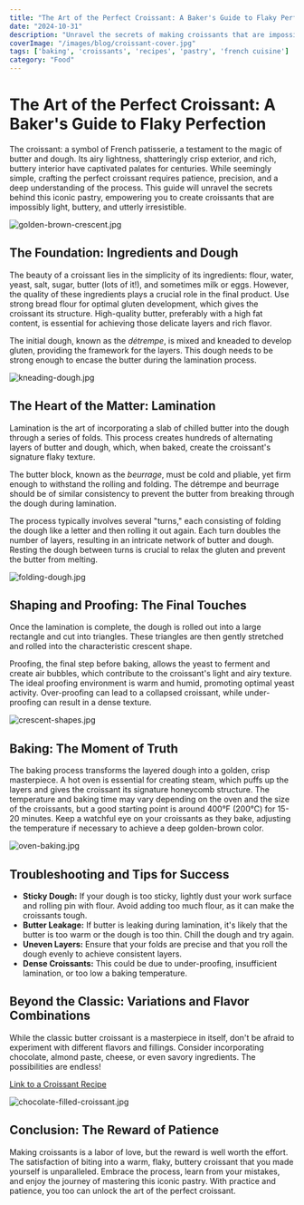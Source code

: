 ```yaml
---
title: "The Art of the Perfect Croissant: A Baker's Guide to Flaky Perfection"
date: "2024-10-31"
description: "Unravel the secrets of making croissants that are impossibly light, buttery, and utterly irresistible. From lamination techniques to the perfect bake, this guide will take your baking skills to the next level."
coverImage: "/images/blog/croissant-cover.jpg"
tags: ['baking', 'croissants', 'recipes', 'pastry', 'french cuisine']
category: "Food"
---
```

    
# The Art of the Perfect Croissant: A Baker's Guide to Flaky Perfection

The croissant: a symbol of French patisserie, a testament to the magic of butter and dough. Its airy lightness, shatteringly crisp exterior, and rich, buttery interior have captivated palates for centuries.  While seemingly simple, crafting the perfect croissant requires patience, precision, and a deep understanding of the process. This guide will unravel the secrets behind this iconic pastry, empowering you to create croissants that are impossibly light, buttery, and utterly irresistible.

![golden-brown-crescent.jpg](/images/blog/golden-brown-crescent.jpg)

## The Foundation: Ingredients and Dough

The beauty of a croissant lies in the simplicity of its ingredients: flour, water, yeast, salt, sugar, butter (lots of it!), and sometimes milk or eggs.  However, the quality of these ingredients plays a crucial role in the final product. Use strong bread flour for optimal gluten development, which gives the croissant its structure.  High-quality butter, preferably with a high fat content, is essential for achieving those delicate layers and rich flavor.

The initial dough, known as the *détrempe*, is mixed and kneaded to develop gluten, providing the framework for the layers. This dough needs to be strong enough to encase the butter during the lamination process.

![kneading-dough.jpg](/images/blog/kneading-dough.jpg)

## The Heart of the Matter: Lamination

Lamination is the art of incorporating a slab of chilled butter into the dough through a series of folds. This process creates hundreds of alternating layers of butter and dough, which, when baked, create the croissant's signature flaky texture.

The butter block, known as the *beurrage*, must be cold and pliable, yet firm enough to withstand the rolling and folding.  The détrempe and beurrage should be of similar consistency to prevent the butter from breaking through the dough during lamination.

The process typically involves several "turns," each consisting of folding the dough like a letter and then rolling it out again.  Each turn doubles the number of layers, resulting in an intricate network of butter and dough.  Resting the dough between turns is crucial to relax the gluten and prevent the butter from melting.

![folding-dough.jpg](/images/blog/folding-dough.jpg)


## Shaping and Proofing: The Final Touches

Once the lamination is complete, the dough is rolled out into a large rectangle and cut into triangles. These triangles are then gently stretched and rolled into the characteristic crescent shape.

Proofing, the final step before baking, allows the yeast to ferment and create air bubbles, which contribute to the croissant's light and airy texture.  The ideal proofing environment is warm and humid, promoting optimal yeast activity.  Over-proofing can lead to a collapsed croissant, while under-proofing can result in a dense texture.

![crescent-shapes.jpg](/images/blog/crescent-shapes.jpg)


## Baking: The Moment of Truth

The baking process transforms the layered dough into a golden, crisp masterpiece. A hot oven is essential for creating steam, which puffs up the layers and gives the croissant its signature honeycomb structure.  The temperature and baking time may vary depending on the oven and the size of the croissants, but a good starting point is around 400°F (200°C) for 15-20 minutes.  Keep a watchful eye on your croissants as they bake, adjusting the temperature if necessary to achieve a deep golden-brown color.


![oven-baking.jpg](/images/blog/oven-baking.jpg)


## Troubleshooting and Tips for Success

* **Sticky Dough:** If your dough is too sticky, lightly dust your work surface and rolling pin with flour. Avoid adding too much flour, as it can make the croissants tough.
* **Butter Leakage:**  If butter is leaking during lamination, it's likely that the butter is too warm or the dough is too thin.  Chill the dough and try again.
* **Uneven Layers:** Ensure that your folds are precise and that you roll the dough evenly to achieve consistent layers.
* **Dense Croissants:** This could be due to under-proofing, insufficient lamination, or too low a baking temperature.

## Beyond the Classic: Variations and Flavor Combinations

While the classic butter croissant is a masterpiece in itself, don't be afraid to experiment with different flavors and fillings.  Consider incorporating chocolate, almond paste, cheese, or even savory ingredients.  The possibilities are endless!

[Link to a Croissant Recipe](https://www.example.com/croissant-recipe)

![chocolate-filled-croissant.jpg](/images/blog/chocolate-filled-croissant.jpg)


## Conclusion: The Reward of Patience

Making croissants is a labor of love, but the reward is well worth the effort. The satisfaction of biting into a warm, flaky, buttery croissant that you made yourself is unparalleled.  Embrace the process, learn from your mistakes, and enjoy the journey of mastering this iconic pastry.  With practice and patience, you too can unlock the art of the perfect croissant.
